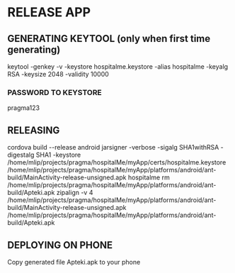 # RELEASE APP #

## GENERATING KEYTOOL (only when first time generating) ##

keytool -genkey -v -keystore hospitalme.keystore -alias hospitalme -keyalg RSA -keysize 2048 -validity 10000

### PASSWORD TO KEYSTORE ###

pragma123

## RELEASING ##

cordova build --release android
jarsigner -verbose -sigalg SHA1withRSA -digestalg SHA1 -keystore /home/mlip/projects/pragma/hospitalMe/myApp/certs/hospitalme.keystore /home/mlip/projects/pragma/hospitalMe/myApp/platforms/android/ant-build/MainActivity-release-unsigned.apk hospitalme
rm /home/mlip/projects/pragma/hospitalMe/myApp/platforms/android/ant-build/Apteki.apk
zipalign -v 4 /home/mlip/projects/pragma/hospitalMe/myApp/platforms/android/ant-build/MainActivity-release-unsigned.apk /home/mlip/projects/pragma/hospitalMe/myApp/platforms/android/ant-build/Apteki.apk

## DEPLOYING ON PHONE ##

Copy generated file Apteki.apk to your phone